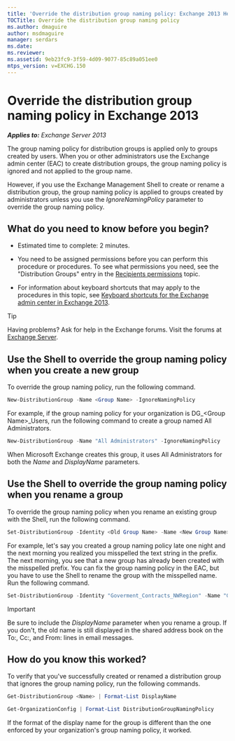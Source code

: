 ```yaml
---
title: 'Override the distribution group naming policy: Exchange 2013 Help'
TOCTitle: Override the distribution group naming policy
ms.author: dmaguire
author: msdmaguire
manager: serdars
ms.date: 
ms.reviewer: 
ms.assetid: 9eb23fc9-3f59-4d09-9077-85c89a051ee0
mtps_version: v=EXCHG.150
---
```


# Override the distribution group naming policy in Exchange 2013

_**Applies to:** Exchange Server 2013_

The group naming policy for distribution groups is applied only to groups created by users. When you or other administrators use the Exchange admin center (EAC) to create distribution groups, the group naming policy is ignored and not applied to the group name.

However, if you use the Exchange Management Shell to create or rename a distribution group, the group naming policy is applied to groups created by administrators unless you use the _IgnoreNamingPolicy_ parameter to override the group naming policy.

## What do you need to know before you begin?

- Estimated time to complete: 2 minutes.

- You need to be assigned permissions before you can perform this procedure or procedures. To see what permissions you need, see the "Distribution Groups" entry in the [Recipients permissions](http://technet.microsoft.com/library/5b690bcb-c6df-4511-90e1-08ca91f43b37.aspx) topic.

- For information about keyboard shortcuts that may apply to the procedures in this topic, see [Keyboard shortcuts for the Exchange admin center in Exchange 2013](keyboard-shortcuts-in-the-exchange-admin-center-2013-help.md).

> [!TIP]
> Having problems? Ask for help in the Exchange forums. Visit the forums at [Exchange Server](https://go.microsoft.com/fwlink/p/?linkId=60612).

## Use the Shell to override the group naming policy when you create a new group

To override the group naming policy, run the following command.

```powershell
New-DistributionGroup -Name <Group Name> -IgnoreNamingPolicy
```

For example, if the group naming policy for your organization is DG_\<Group Name\>_Users, run the following command to create a group named All Administrators.

```powershell
New-DistributionGroup -Name "All Administrators" -IgnoreNamingPolicy
```

When Microsoft Exchange creates this group, it uses All Administrators for both the _Name_ and _DisplayName_ parameters.

## Use the Shell to override the group naming policy when you rename a group

To override the group naming policy when you rename an existing group with the Shell, run the following command.

```powershell
Set-DistributionGroup -Identity <Old Group Name> -Name <New Group Name> -DisplayName <New Group Name> -IgnoreNamingPolicy
```

For example, let's say you created a group naming policy late one night and the next morning you realized you misspelled the text string in the prefix. The next morning, you see that a new group has already been created with the misspelled prefix. You can fix the group naming policy in the EAC, but you have to use the Shell to rename the group with the misspelled name. Run the following command.

```powershell
Set-DistributionGroup -Identity "Goverment_Contracts_NWRegion" -Name "Government_ContractEstimates_NWRegion" -DisplayName "Government_ContractEstimates_NWRegion" -IgnoreNamingPolicy
```

> [!IMPORTANT]
> Be sure to include the _DisplayName_ parameter when you rename a group. If you don't, the old name is still displayed in the shared address book on the To:, Cc:, and From: lines in email messages.

## How do you know this worked?

To verify that you've successfully created or renamed a distribution group that ignores the group naming policy, run the following commands.

```powershell
Get-DistributionGroup <Name> | Format-List DisplayName
```

```powershell
Get-OrganizationConfig | Format-List DistributionGroupNamingPolicy

```

If the format of the display name for the group is different than the one enforced by your organization's group naming policy, it worked.
